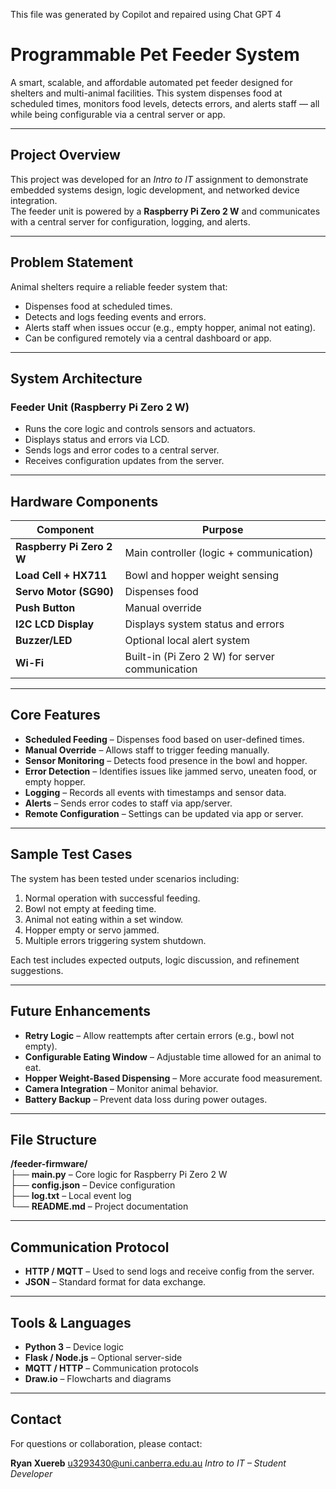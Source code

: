 This file was generated by Copilot and repaired using Chat GPT 4

# Programmable Pet Feeder System

A smart, scalable, and affordable automated pet feeder designed for shelters and multi-animal facilities. This system dispenses food at scheduled times, monitors food levels, detects errors, and alerts staff — all while being configurable via a central server or app.

---

## Project Overview

This project was developed for an *Intro to IT* assignment to demonstrate embedded systems design, logic development, and networked device integration.  
The feeder unit is powered by a **Raspberry Pi Zero 2 W** and communicates with a central server for configuration, logging, and alerts.

---

## Problem Statement

Animal shelters require a reliable feeder system that:

- Dispenses food at scheduled times.
- Detects and logs feeding events and errors.
- Alerts staff when issues occur (e.g., empty hopper, animal not eating).
- Can be configured remotely via a central dashboard or app.

---

## System Architecture

### Feeder Unit (Raspberry Pi Zero 2 W)
- Runs the core logic and controls sensors and actuators.
- Displays status and errors via LCD.
- Sends logs and error codes to a central server.
- Receives configuration updates from the server.

---

## Hardware Components

| Component                 | Purpose                                           |
|---------------------------|---------------------------------------------------|
| **Raspberry Pi Zero 2 W** | Main controller (logic + communication)           |
| **Load Cell + HX711**     | Bowl and hopper weight sensing                     |
| **Servo Motor (SG90)**    | Dispenses food                                    |
| **Push Button**           | Manual override                                   |
| **I2C LCD Display**       | Displays system status and errors                 |
| **Buzzer/LED**            | Optional local alert system                       |
| **Wi-Fi**                 | Built-in (Pi Zero 2 W) for server communication   |

---

## Core Features

- **Scheduled Feeding** – Dispenses food based on user-defined times.  
- **Manual Override** – Allows staff to trigger feeding manually.  
- **Sensor Monitoring** – Detects food presence in the bowl and hopper.  
- **Error Detection** – Identifies issues like jammed servo, uneaten food, or empty hopper.  
- **Logging** – Records all events with timestamps and sensor data.  
- **Alerts** – Sends error codes to staff via app/server.  
- **Remote Configuration** – Settings can be updated via app or server.  

---

## Sample Test Cases

The system has been tested under scenarios including:

1. Normal operation with successful feeding.  
2. Bowl not empty at feeding time.  
3. Animal not eating within a set window.  
4. Hopper empty or servo jammed.  
5. Multiple errors triggering system shutdown.  

Each test includes expected outputs, logic discussion, and refinement suggestions.

---

## Future Enhancements

- **Retry Logic** – Allow reattempts after certain errors (e.g., bowl not empty).  
- **Configurable Eating Window** – Adjustable time allowed for an animal to eat.  
- **Hopper Weight-Based Dispensing** – More accurate food measurement.  
- **Camera Integration** – Monitor animal behavior.  
- **Battery Backup** – Prevent data loss during power outages.  

---

## File Structure

**/feeder-firmware/**  
├── **main.py** – Core logic for Raspberry Pi Zero 2 W  
├── **config.json** – Device configuration  
├── **log.txt** – Local event log  
└── **README.md** – Project documentation  

---

## Communication Protocol

- **HTTP / MQTT** – Used to send logs and receive config from the server.  
- **JSON** – Standard format for data exchange.  

---

## Tools & Languages

- **Python 3** – Device logic  
- **Flask / Node.js** – Optional server-side  
- **MQTT / HTTP** – Communication protocols  
- **Draw.io** – Flowcharts and diagrams  

---

## Contact

For questions or collaboration, please contact:  

**Ryan Xuereb** 
u3293430@uni.canberra.edu.au
*Intro to IT – Student Developer*

